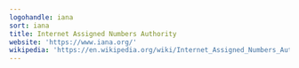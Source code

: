 ```yaml
---
logohandle: iana
sort: iana
title: Internet Assigned Numbers Authority
website: 'https://www.iana.org/'
wikipedia: 'https://en.wikipedia.org/wiki/Internet_Assigned_Numbers_Authority'
---
```

